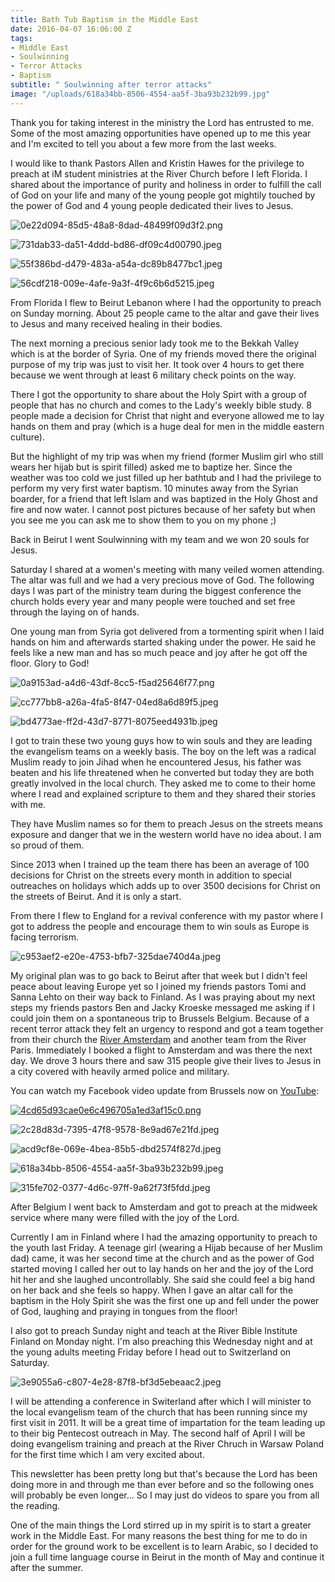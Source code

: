 ```yaml
---
title: Bath Tub Baptism in the Middle East
date: 2016-04-07 16:06:00 Z
tags:
- Middle East
- Soulwinning
- Terror Attacks
- Baptism
subtitle: " Soulwinning after terror attacks"
image: "/uploads/618a34bb-8506-4554-aa5f-3ba93b232b99.jpg"
---
```


Thank you for taking interest in the ministry the Lord has entrusted to me. Some of the most amazing opportunities have opened up to me this year and I'm excited to tell you about a few more from the last weeks.

I would like to thank Pastors Allen and Kristin Hawes for the privilege to preach at iM student ministries at the River Church before I left Florida. I shared about the importance of purity and holiness in order to fulfill the call of God on your life and many of the young people got mightily touched by the power of God and 4 young people dedicated their lives to Jesus.

![0e22d094-85d5-48a8-8dad-48499f09d3f2.png](/uploads/0e22d094-85d5-48a8-8dad-48499f09d3f2.png)

![731dab33-da51-4ddd-bd86-df09c4d00790.jpeg](/uploads/731dab33-da51-4ddd-bd86-df09c4d00790.jpeg)

![55f386bd-d479-483a-a54a-dc89b8477bc1.jpeg](/uploads/55f386bd-d479-483a-a54a-dc89b8477bc1.jpeg)

![56cdf218-009e-4afe-9a3f-4f9c6b6d5215.jpeg](/uploads/56cdf218-009e-4afe-9a3f-4f9c6b6d5215.jpeg)

From Florida I flew to Beirut Lebanon where I had the opportunity to preach on Sunday morning. About 25 people came to the altar and gave their lives to Jesus and many received healing in their bodies.

The next morning a precious senior lady took me to the Bekkah Valley which is at the border of Syria. One of my friends moved there the original purpose of my trip was just to visit her. It took over 4 hours to get there because we went through at least 6 military check points on the way. 

There I got the opportunity to share about the Holy Spirt with a group of people that has no church and comes to the Lady's weekly bible study. 8 people made a decision for Christ that night and everyone allowed me to lay hands on them and pray (which is a huge deal for men in the middle eastern culture).

But the highlight of my trip was when my friend (former Muslim girl who still wears her hijab but is spirit filled) asked me to baptize her. Since the weather was too cold we just filled up her bathtub and I had the privilege to perform my very first water baptism. 10 minutes away from the Syrian boarder, for a friend that left Islam and was baptized in the Holy Ghost and fire and now water. I cannot post pictures because of her safety but when you see me you can ask me to show them to you on my phone ;)

Back in Beirut I went Soulwinning with my team and we won 20 souls for Jesus.

Saturday I shared at a women's meeting with many veiled women attending. The altar was full and we had a very precious move of God.
The following days I was part of the ministry team during the biggest conference the church holds every year and many people were touched and set free through the laying on of hands.

One young man from Syria got delivered from a tormenting spirit when I laid hands on him and afterwards started shaking under the power. He said he feels like a new man and has so much peace and joy after he got off the floor. Glory to God!

![0a9153ad-a4d6-43df-8cc5-f5ad25646f77.png](/uploads/0a9153ad-a4d6-43df-8cc5-f5ad25646f77.png)

![cc777bb8-a26a-4fa5-8f47-04ed8a6d89f5.jpeg](/uploads/cc777bb8-a26a-4fa5-8f47-04ed8a6d89f5.jpeg)

![bd4773ae-ff2d-43d7-8771-8075eed4931b.jpeg](/uploads/bd4773ae-ff2d-43d7-8771-8075eed4931b.jpeg)

I got to train these two young guys how to win souls and they are leading the evangelism teams on a weekly basis. The boy on the left was a radical Muslim ready to join Jihad when he encountered Jesus, his father was beaten and his life threatened when he converted but today they are both greatly involved in the local church. They asked me to come to their home where I read and explained scripture to them and they shared their stories with me.

They have Muslim names so for them to preach Jesus on the streets means exposure and danger that we in the western world have no idea about. I am so proud of them.

Since 2013 when I trained up the team there has been an average of 100 decisions for Christ on the streets every month in addition to special outreaches on holidays which adds up to over  3500 decisions for Christ on the streets of Beirut. And it is only a start.

From there I flew to England for a revival conference with my pastor where I got to address the people and encourage them to win souls as Europe is facing terrorism.

![c953aef2-e20e-4753-bfb7-325dae740d4a.jpeg](/uploads/c953aef2-e20e-4753-bfb7-325dae740d4a.jpeg)

My original plan was to go back to Beirut after that week but I didn't feel peace about leaving Europe yet so I joined my friends pastors Tomi and Sanna Lehto on their way back to Finland. As I was praying about my next steps my friends pastors Ben and Jacky Kroeske messaged me asking if I could join them on a spontaneous trip to Brussels Belgium. Because of a recent terror attack they felt an urgency to respond and got a team together from their church the [River Amsterdam](http://riveramsterdam.com/) and another team from the River Paris. Immediately I booked a flight to Amsterdam and was there the next day. We drove 3 hours there and saw 315 people give their lives to Jesus in a city covered with heavily armed police and military. 

You can watch my Facebook video update from Brussels now on [YouTube](http://youtu.be/Mgf-ySyA56U):

[![4cd65d93cae0e6c496705a1ed3af15c0.png](/uploads/4cd65d93cae0e6c496705a1ed3af15c0.png)](http://youtu.be/Mgf-ySyA56U)

![2c28d83d-7395-47f8-9578-8e9ad67e21fd.jpeg](/uploads/2c28d83d-7395-47f8-9578-8e9ad67e21fd.jpeg)

![acd9cf8e-069e-4bea-85b5-dbd2574f827d.jpeg](/uploads/acd9cf8e-069e-4bea-85b5-dbd2574f827d.jpeg)

![618a34bb-8506-4554-aa5f-3ba93b232b99.jpeg](/uploads/618a34bb-8506-4554-aa5f-3ba93b232b99.jpg)

![315fe702-0377-4d6c-97ff-9a62f73f5fdd.jpeg](/uploads/315fe702-0377-4d6c-97ff-9a62f73f5fdd.jpeg)


After Belgium I went back to Amsterdam and got to preach at the midweek service where many were filled with the joy of the Lord.

Currently I am in Finland where I had the amazing opportunity to preach to the youth last Friday. A teenage girl (wearing a Hijab because of her Muslim dad) came, it was her second time at the church and as the power of God started moving I called her out to lay hands on her and the joy of the Lord hit her and she laughed uncontrollably. She said she could feel a big hand on her back and she feels so happy. When I gave an altar call for the baptism in the Holy Spirit she was the first one up and fell under the power of God, laughing and praying in tongues from the floor! 

I also got to preach Sunday night and teach at the River Bible Institute Finland on Monday night. I'm also preaching this Wednesday night and at the young adults meeting Friday before I head out to Switzerland on Saturday.

![3e9055a6-c807-4e28-87f8-bf3d5ebeaac2.jpeg](/uploads/3e9055a6-c807-4e28-87f8-bf3d5ebeaac2.jpeg)

I will be attending a conference in Switerland after which I will minister to the local evangelism team of the church that has been running since my first visit in 2011. It will be a great time of impartation for the team leading up to their big Pentecost outreach in May. The second half of April I will be doing evangelism training and preach at the River Chruch in Warsaw Poland for the first time which I am very excited about.

This newsletter has been pretty long but that's because the Lord has been doing more in and through me than ever before and so the following ones will probably be even longer... So I may just do videos to spare you from all the reading. 

One of the main things the Lord stirred up in my spirit is to start a greater work in the Middle East. For many reasons the best thing for me to do in order for the ground work to be excellent is to learn Arabic, so I decided to join a full time language course in Beirut in the month of May and continue it after the summer. 
